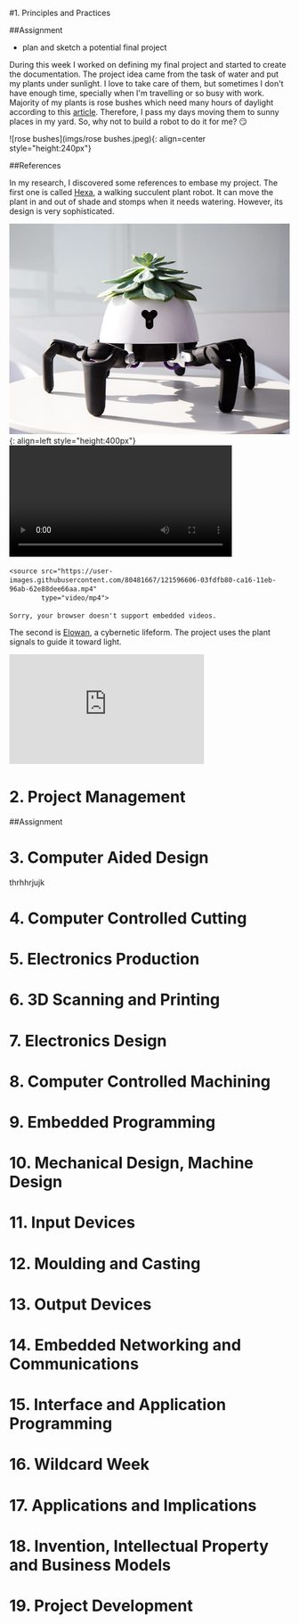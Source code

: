 #1. Principles and Practices

##Assignment

* plan and sketch a potential final project

During this week I worked on defining my final project and started to create the documentation.
The project idea came from the task of water and put my plants under sunlight. I love to take care
of them, but sometimes I don't have enough time, specially when I'm travelling or so busy with work.
Majority of my plants is rose bushes which need many hours of daylight according to this [article](https://homeguides.sfgate.com/roses-need-full-sun-71200.html).
Therefore, I pass my days moving them to sunny places in my yard. So, why not to build a robot to do it for me? :smirk:

![rose bushes](imgs/rose bushes.jpeg){: align=center style="height:240px"}

##References

In my research, I discovered some references to embase my project.
The first one is called [Hexa](https://www.businessinsider.com/the-hexa-robot-can-take-care-of-your-plants-2018-7), a walking succulent plant robot. It can move the plant in and out of shade and stomps when it needs watering. However, its design is very 
sophisticated. 

![Hexa](imgs/Hexa.jpg){: align=left style="height:400px"} 
<video controls width="400" align="center">

    <source src="https://user-images.githubusercontent.com/80481667/121596606-03fdfb80-ca16-11eb-96ab-62e88dee66aa.mp4"
            type="video/mp4">

    Sorry, your browser doesn't support embedded videos.
</video>


The second is [Elowan](https://www.media.mit.edu/projects/elowan-a-plant-robot-hybrid/overview/), a cybernetic lifeform.
The project uses the plant signals to guide it toward light. 

<iframe width="350" height="197" src="https://www.youtube.com/embed/rptKlKZc7cs" title="YouTube video player" frameborder="0" allow="accelerometer; autoplay; clipboard-write; encrypted-media; gyroscope; picture-in-picture" allowfullscreen></iframe>




# 2. Project Management

##Assignment

# 3. Computer Aided Design
thrhhrjujk

# 4. Computer Controlled Cutting

# 5. Electronics Production

# 6. 3D Scanning and Printing

# 7. Electronics Design

# 8. Computer Controlled Machining

# 9. Embedded Programming

# 10. Mechanical Design, Machine Design

# 11. Input Devices

# 12. Moulding and Casting

# 13. Output Devices

# 14. Embedded Networking and Communications

# 15. Interface and Application Programming

# 16. Wildcard Week

# 17. Applications and Implications

# 18. Invention, Intellectual Property and Business Models

# 19. Project Development